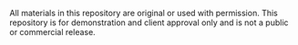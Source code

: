 All materials in this repository are original or used with permission. This repository is for demonstration and client approval only and is not a public or commercial release.